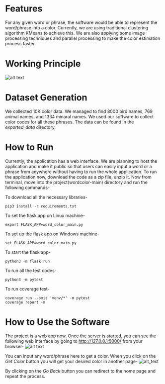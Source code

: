 # Features
For any given word or phrase, the software would be able to represent the word/phrase into a color. Currently, we are using traditional clustering algorithm KMeans to achieve this. We are also applying some image processing techniques and parallel processing to make the color estimation process faster.

# Working Principle
![alt text](https://i.ibb.co/88GktXZ/working-principle.jpg)

# Dataset Generation
We collected 10K color data. We managed to find 8000 bird names, 769 animal names, and 1334 minaral names. We used our software to collect color codes for all these phrases. The data can be found in the _exported_data_ directory.

# How to Run
Currently, the application has a web interface. We are planning to host the application and make it public so that users can easily input a word or a phrase from anywhere without having to run the whole application. 
To run the application now, download the code as a zip file, unzip it. Now from terminal, move into the project(wordcolor-main) directory and run the following commands-

To download all the necessary libraries-
```
pip3 install -r requirements.txt
```
To set the flask app on Linux machine-
```
export FLASK_APP=word_color_main.py
```
To set up the flask app on Windows machine-
```
set FLASK_APP=word_color_main.py
```
To start the flask app-
```
python3 -m flask run
```
To run all the test codes-
```
python3 -m pytest
```
To run coverage test-
```
coverage run --omit 'venv/*' -m pytest
coverage report -m
```
# How to Use the Software
The project is a web app now. Once the server is started, you can see the following web interface by going to http://127.0.0.1:5000/ from your browser-
![alt text](https://i.ibb.co/995TQ5F/Interface-1-1.png)

You can input any word/phrase here to get a color. When you click on the _Get Color_ button you will get your desired color in another page-
![alt_text](https://i.ibb.co/tmHMgnV/Interface-2.jpg)

By clicking on the _Go Back_ button you can redirect to the home page and repeat the process.